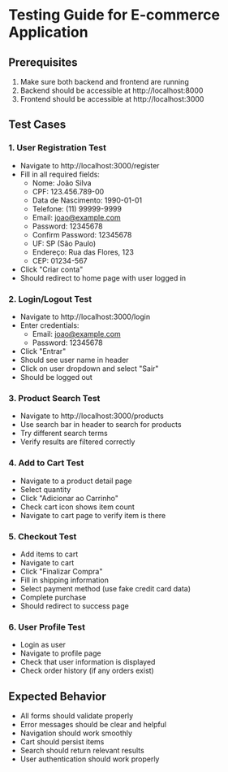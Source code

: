 # Testing Guide for E-commerce Application

## Prerequisites
1. Make sure both backend and frontend are running
2. Backend should be accessible at http://localhost:8000
3. Frontend should be accessible at http://localhost:3000

## Test Cases

### 1. User Registration Test
- Navigate to http://localhost:3000/register
- Fill in all required fields:
  - Nome: João Silva
  - CPF: 123.456.789-00
  - Data de Nascimento: 1990-01-01
  - Telefone: (11) 99999-9999
  - Email: joao@example.com
  - Password: 12345678
  - Confirm Password: 12345678
  - UF: SP (São Paulo)
  - Endereço: Rua das Flores, 123
  - CEP: 01234-567
- Click "Criar conta"
- Should redirect to home page with user logged in

### 2. Login/Logout Test
- Navigate to http://localhost:3000/login
- Enter credentials:
  - Email: joao@example.com
  - Password: 12345678
- Click "Entrar"
- Should see user name in header
- Click on user dropdown and select "Sair"
- Should be logged out

### 3. Product Search Test
- Navigate to http://localhost:3000/products
- Use search bar in header to search for products
- Try different search terms
- Verify results are filtered correctly

### 4. Add to Cart Test
- Navigate to a product detail page
- Select quantity
- Click "Adicionar ao Carrinho"
- Check cart icon shows item count
- Navigate to cart page to verify item is there

### 5. Checkout Test
- Add items to cart
- Navigate to cart
- Click "Finalizar Compra"
- Fill in shipping information
- Select payment method (use fake credit card data)
- Complete purchase
- Should redirect to success page

### 6. User Profile Test
- Login as user
- Navigate to profile page
- Check that user information is displayed
- Check order history (if any orders exist)

## Expected Behavior
- All forms should validate properly
- Error messages should be clear and helpful
- Navigation should work smoothly
- Cart should persist items
- Search should return relevant results
- User authentication should work properly